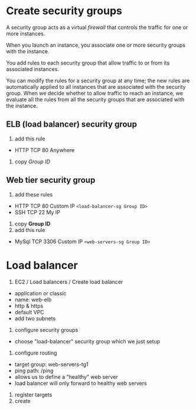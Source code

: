 # Create security groups

A security group acts as a virtual *firewall* that controls the traffic for one or more instances.

When you launch an instance, you associate one or more security groups with the instance.

You add rules to each security group that allow traffic to or from its associated instances.

You can modify the rules for a security group at any time; the new rules are automatically applied to all instances that
are associated with the security group. When we decide whether to allow traffic to reach an instance, we evaluate all
the rules from all the security groups that are associated with the instance.

## ELB (load balancer) security group

1. add this rule

- HTTP TCP 80 Anywhere

1. copy *Group ID*

## Web tier security group

1. add these rules

- HTTP TCP 80 Custom IP ```<load-balancer-sg Group ID>```
- SSH TCP 22 My IP

1. copy **Group ID**
1. add this rule

- MySql TCP 3306 Custom IP ```<web-servers-sg Group ID>```

# Load balancer

1. EC2 / Load balancers / Create load balancer

- application or classic
- name: web-elb
- http & https
- default VPC
- add two subnets

1. configure security groups

- choose "load-balancer" security group which we just setup

1. configure routing

- target group: web-servers-tg1
- ping path: /ping
- allows us to define a "healthy" web server
- load balancer will only forward to healthy web servers

1. register targets
1. create